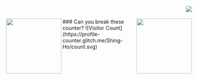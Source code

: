 <img align="right" src="https://github.com/Shing-Ho/Shing-Ho/blob/master/shingho.gif">
<br/><br/>
<img align="left" height="150px" src="https://github-readme-stats.vercel.app/api/top-langs/?username=anuraghazra&layout=compact&theme=dracula">
<img align="right" height="150px" src="https://github-readme-stats.vercel.app/api?username=Shing-Ho&show_icons=true&theme=dracula&count_private=true">

<div>
### Can you break these counter?
![Visitor Count](https://profile-counter.glitch.me/Shing-Ho/count.svg)
</div>
